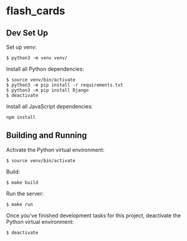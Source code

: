 # flash_cards

## Dev Set Up

Set up venv:

```
$ python3 -m venv venv/
```

Install all Python dependencies:

```
$ source venv/bin/activate
$ python3 -m pip install -r requirements.txt
$ python3 -m pip install Django
$ deactivate
```

Install all JavaScript dependencies:

```
npm install
```

## Building and Running

Activate the Python virtual environment:

```
$ source venv/bin/activate
```

Build:

```
$ make build
```

Run the server:

```
$ make run
```

Once you've finished development tasks for this project, deactivate the Python
virtual environment:

```
$ deactivate
```
